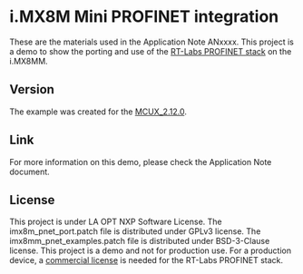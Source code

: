 # i.MX8M Mini PROFINET integration

These are the materials used in the Application Note ANxxxx. This project is a demo to show the porting and use of the [RT-Labs PROFINET stack](https://github.com/rtlabs-com/p-net) on the i.MX8MM.

## Version
The example was created for the [MCUX_2.12.0](https://github.com/NXPmicro/mcux-sdk/tree/MCUX_2.12.0).

## Link
For more information on this demo, please check the Application Note document. 

## License
This project is under LA OPT NXP Software License.
The imx8m_pnet_port.patch file is distributed under GPLv3 license. 
The imx8mm_pnet_examples.patch file is distributed under BSD-3-Clause license.
This project is a demo and not for production use. For a production device, a [commercial license](https://github.com/rtlabs-com/p-net/blob/master/LICENSE.md) is needed for the RT-Labs PROFINET stack.
